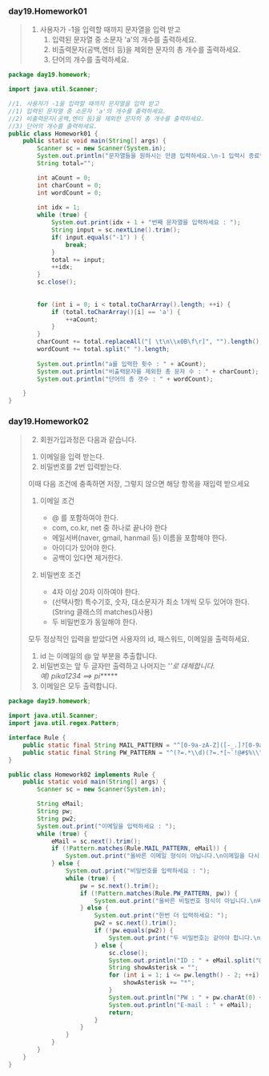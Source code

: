 ### day19.Homework01
> 1. 사용자가 -1을 입력할 때까지 문자열을 입력 받고   
>     1) 입력된 문자열 중 소문자 'a'의 개수를 출력하세요.   
>     2) 비출력문자(공백,엔터 등)을 제외한 문자의 총 개수를 출력하세요.   
>     3) 단어의 개수를 출력하세요.   

```java
package day19.homework;

import java.util.Scanner;

//1. 사용자가 -1을 입력할 때까지 문자열을 입력 받고
//1) 입력된 문자열 중 소문자 'a'의 개수를 출력하세요.
//2) 비출력문자(공백,엔터 등)을 제외한 문자의 총 개수를 출력하세요.
//3) 단어의 개수를 출력하세요.
public class Homework01 {
	public static void main(String[] args) {
		Scanner sc = new Scanner(System.in);
		System.out.println("문자열들을 원하시는 만큼 입력하세요.\n-1 입력시 종료합니다.");
		String total="";

		int aCount = 0;
		int charCount = 0;
		int wordCount = 0;
		
		int idx = 1;
		while (true) {
			System.out.print(idx + 1 + "번째 문자열을 입력하세요 : ");
			String input = sc.nextLine().trim();
			if( input.equals("-1") ) {
				break;
			}
			total += input;
			++idx;
		}
		sc.close();
		
		
		for (int i = 0; i < total.toCharArray().length; ++i) {
			if (total.toCharArray()[i] == 'a') {
				++aCount;
			}
		}
		charCount += total.replaceAll("[ \t\n\\x0B\f\r]", "").length();
		wordCount += total.split(" ").length;
				
		System.out.println("a를 입력한 횟수 : " + aCount);
		System.out.println("비출력문자를 제외한 총 문자 수 : " + charCount);
		System.out.println("단어의 총 갯수 : " + wordCount);

	}
}

```
### day19.Homework02
> 2. 회원가입과정은 다음과 같습니다.   
> 	1) 이메일을 입력 받는다.   
> 	2) 비밀번호를 2번 입력받는다.   
> 	   
>    이때 다음 조건에 충족하면 저장, 그렇지 않으면 해당 항목을 재입력 받으세요   
>  	1) 이메일 조건      
> 		- @ 를 포함하여야 한다.   
> 		- com, co.kr, net 중 하나로 끝나야 한다   
> 		- 메일서버(naver, gmail, hanmail 등) 이름을 포함해야 한다.   
> 		- 아이디가 있어야 한다.   
> 		- 공백이 있다면 제거한다.   
> 		   
> 	2) 비밀번호 조건   
> 		- 4자 이상 20자 이하여야 한다.   
> 		- (선택사항) 특수기호, 숫자, 대소문자가 최소 1개씩 모두 있어야 한다. (String 클래스의 matches()사용)   
> 		- 두 비밀번호가 동일해야 한다.   
>    
>   모두 정상적인 입력을 받았다면 사용자의 id, 패스워드, 이메일을 출력하세요.   
> 	1) id 는 이메일의 @ 앞 부분을 추출합니다.   
> 	2) 비밀번호는 앞 두 글자만 출력하고 나머지는 '*'로 대체합니다.   
> 		예) pika1234 ==> pi******   
> 	3) 이메일은 모두 출력합니다.   

```java
package day19.homework;

import java.util.Scanner;
import java.util.regex.Pattern;

interface Rule {
	public static final String MAIL_PATTERN = "^[0-9a-zA-Z]([-_.]?[0-9a-zA-Z])*@[0-9a-zA-Z]([-_.]?[0-9a-zA-Z])*.[a-zA-Z]{2,3}$";
	public static final String PW_PATTERN = "^(?=.*\\d)(?=.*[~`!@#$%\\^&*()-])(?=.*[a-z])(?=.*[A-Z]).{4,20}$";
}

public class Homework02 implements Rule {
	public static void main(String[] args) {
		Scanner sc = new Scanner(System.in);

		String eMail;
		String pw;
		String pw2;
		System.out.print("이메일을 입력하세요 : ");
		while (true) {
			eMail = sc.next().trim();
			if (!Pattern.matches(Rule.MAIL_PATTERN, eMail)) {
				System.out.print("올바른 이메일 형식이 아닙니다.\n이메일을 다시 입력하세요 : ");
			} else {
				System.out.print("비밀번호를 입력하세요 : ");
				while (true) {
					pw = sc.next().trim();
					if (!Pattern.matches(Rule.PW_PATTERN, pw)) {
						System.out.print("올바른 비밀번호 형식이 아닙니다.\n비밀번호를 다시 입력하세요 : ");
					} else {
						System.out.print("한번 더 입력하세요: ");
						pw2 = sc.next().trim();
						if (!pw.equals(pw2)) {
							System.out.print("두 비밀번호는 같아야 합니다.\n비밀번호를 다시 입력하세요 : ");
						} else {
							sc.close();
							System.out.println("ID : " + eMail.split("@")[0]);
							String showAsterisk = "";
							for (int i = 1; i <= pw.length() - 2; ++i) {
								showAsterisk += "*";
							}
							System.out.println("PW : " + pw.charAt(0) + pw.charAt(1) + showAsterisk);
							System.out.println("E-mail : " + eMail);
							return;
						}
					}
				}
			}
		}
	}
}
```


